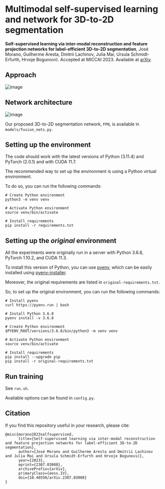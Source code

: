 # Multimodal self-supervised learning and network for 3D-to-2D segmentation


**Self-supervised learning via inter-modal reconstruction and feature projection networks for label-efficient 3D-to-2D segmentation**, José Morano, Guilherme Aresta, Dmitrii Lachinov, Julia Mai, Ursula Schmidt-Erfurth, Hrvoje Bogunović. Accepted at MICCAI 2023. Available at [arXiv](https://doi.org/10.48550/arXiv.2307.03008).

## Approach

![image](https://github.com/j-morano/multimodal-ssl-fpn/assets/48717183/c6a9b8e6-66c8-4fbe-9f59-099e9e3bb0a4)


## Network architecture

![image](https://github.com/j-morano/multimodal-ssl-fpn/assets/48717183/26f9b65d-aeeb-4d9f-a82b-80e92b3a77ae)


Our proposed 3D-to-2D segmentation network, `FPN`, is available in `models/fusion_nets.py`.

## Setting up the environment

The code should work with the latest versions of Python (3.11.4) and PyTorch (2.0.1) and with CUDA 11.7.

The recommended way to set up the environment is using a Python virtual environment.

To do so, you can run the following commands:

```shell
# Create Python environment
python3 -m venv venv

# Activate Python environment
source venv/bin/activate

# Install requirements
pip install -r requirements.txt
```


## Setting up the _original_ environment

All the experiments were originally run in a server with Python 3.6.8, PyTorch 1.10.2, and CUDA 11.3.

To install this version of Python, you can use [pyenv](https://github.com/pyenv/pyenv), which can be easily installed using [pyenv-installer](https://github.com/pyenv/pyenv-installer).

Moreover, the original requirements are listed in `original-requirements.txt`.

So, to set up the original environment, you can run the following commands:

```shell
# Install pyenv
curl https://pyenv.run | bash

# Install Python 3.6.8
pyenv install -v 3.6.8

# Create Python environment
$PYENV_ROOT/versions/3.6.8/bin/python3 -m venv venv

# Activate Python environment
source venv/bin/activate

# Install requirements
pip install --upgrade pip
pip install -r original-requirements.txt
```


## Run training

See `run.sh`.

Available options can be found in `config.py`.


## Citation

If you find this repository useful in your research, please cite:

```
@misc{morano2023selfsupervised,
      title={Self-supervised learning via inter-modal reconstruction and feature projection networks for label-efficient 3D-to-2D segmentation}, 
      author={José Morano and Guilherme Aresta and Dmitrii Lachinov and Julia Mai and Ursula Schmidt-Erfurth and Hrvoje Bogunović},
      year={2023},
      eprint={2307.03008},
      archivePrefix={arXiv},
      primaryClass={eess.IV},
      doi={10.48550/arXiv.2307.03008}
}
```
